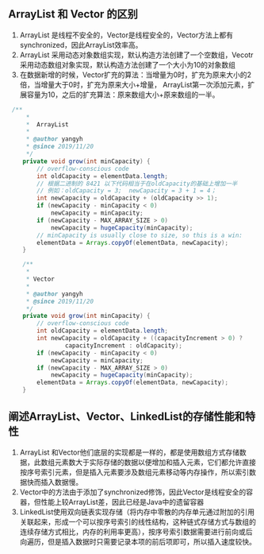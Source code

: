 ## ArrayList 和 Vector 的区别

1. ArrayList 是线程不安全的，Vector是线程安全的，Vector方法上都有synchronized，因此ArrayList效率高。
2. ArrayList 采用动态对象数组实现，默认构造方法创建了一个空数组，Vecotr 采用动态数组对象实现，默认构造方法创建了一个大小为10的对象数组
3. 在数据新增的时候，Vector扩充的算法：当增量为0时，扩充为原来大小的2倍，当增量大于0时，扩充为原来大小+增量， ArrayList第一次添加元素，扩展容量为10，之后的扩充算法：原来数组大小+原来数组的一半。

```java
 /**
     *
     *  ArrayList
     * 
     * @author yangyh
     * @since 2019/11/20
     */
    private void grow(int minCapacity) {
        // overflow-conscious code
        int oldCapacity = elementData.length;
        // 根据二进制的 8421 以下代码相当于在oldCapacity的基础上增加一半
        // 例如：oldCapacity = 3;  newCapacity = 3 + 1 = 4；
        int newCapacity = oldCapacity + (oldCapacity >> 1);
        if (newCapacity - minCapacity < 0)
            newCapacity = minCapacity;
        if (newCapacity - MAX_ARRAY_SIZE > 0)
            newCapacity = hugeCapacity(minCapacity);
        // minCapacity is usually close to size, so this is a win:
        elementData = Arrays.copyOf(elementData, newCapacity);
    }
```

```java
    /**
     *
     * Vector
     *
     * @author yangyh
     * @since 2019/11/20
     */
    private void grow(int minCapacity) {
        // overflow-conscious code
        int oldCapacity = elementData.length;
        int newCapacity = oldCapacity + ((capacityIncrement > 0) ?
                capacityIncrement : oldCapacity);
        if (newCapacity - minCapacity < 0)
            newCapacity = minCapacity;
        if (newCapacity - MAX_ARRAY_SIZE > 0)
            newCapacity = hugeCapacity(minCapacity);
        elementData = Arrays.copyOf(elementData, newCapacity);
    }
```



## 阐述ArrayList、Vector、LinkedList的存储性能和特性

1. ArrayList 和Vector他们底层的实现都是一样的，都是使用数组方式存储数据，此数组元素数大于实际存储的数据以便增加和插入元素，它们都允许直接按序号索引元素，但是插入元素要涉及数组元素移动等内存操作，所以索引数据快而插入数据慢。
2. Vector中的方法由于添加了synchronized修饰，因此Vector是线程安全的容器，但性能上较ArrayList差，因此已经是Java中的遗留容器
3.  LinkedList使用双向链表实现存储（将内存中零散的内存单元通过附加的引用关联起来，形成一个可以按序号索引的线性结构，这种链式存储方式与数组的连续存储方式相比，内存的利用率更高），按序号索引数据需要进行前向或后向遍历，但是插入数据时只需要记录本项的前后项即可，所以插入速度较快。            